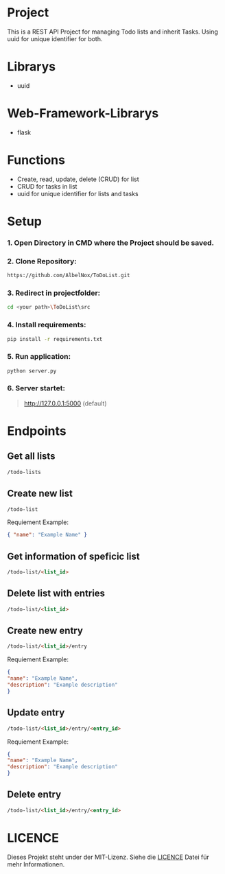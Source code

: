 # Project
This is a REST API Project for managing Todo lists and inherit Tasks. Using uuid for unique identifier for both.

# Librarys
- uuid 

# Web-Framework-Librarys
- flask 

# Functions
- Create, read, update, delete (CRUD) for list
- CRUD for tasks in list
- uuid for unique identifier for lists and tasks
  
# Setup
### 1. Open Directory in CMD where the Project should be saved.

### 2. Clone Repository:
```bash
https://github.com/AlbelNox/ToDoList.git
```

### 3. Redirect in projectfolder:
```bash
cd <your path>\ToDoList\src
```

### 4. Install requirements:
```bash
pip install -r requirements.txt
```

### 5. Run application:
```bash
python server.py
```

### 6. Server startet:
> http://127.0.0.1:5000 (default)

# Endpoints
## Get all lists

```html
/todo-lists
```

## Create new list
```html
/todo-list
```

Requiement Example:
```json
{ "name": "Example Name" }
```

## Get information of speficic list
```html
/todo-list/<list_id>
```

## Delete list with entries
```html
/todo-list/<list_id>	 
```

## Create new entry
```html
/todo-list/<list_id>/entry
```
Requiement Example:
```json
{
"name": "Example Name",
"description": "Example description"
}
```
                           
## Update entry
```html
/todo-list/<list_id>/entry/<entry_id>
```
Requiement Example:
```json
{
"name": "Example Name",
"description": "Example description"
}
```                        

## Delete entry

```html
/todo-list/<list_id>/entry/<entry_id>
```   
  	    
# LICENCE
Dieses Projekt steht under der MIT-Lizenz. Siehe die [LICENCE](https://github.com/AlbelNox/ToDoList/blob/main/LICENSE) Datei für mehr Informationen.
